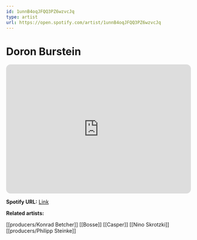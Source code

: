 ```yaml
---
id: 1unnB4oqJFQQ3PZ6wzvcJq
type: artist
url: https://open.spotify.com/artist/1unnB4oqJFQQ3PZ6wzvcJq
---
```

# Doron Burstein

<iframe style="border-radius:12px" src="https://open.spotify.com/embed/artist/1unnB4oqJFQQ3PZ6wzvcJq" width="100%" height="352" frameBorder="0" allowfullscreen="" allow="autoplay; clipboard-write; encrypted-media; fullscreen; picture-in-picture" loading="lazy"></iframe>

**Spotify URL:** [Link](https://open.spotify.com/artist/1unnB4oqJFQQ3PZ6wzvcJq)

**Related artists:**

[[producers/Konrad Betcher]]
[[Bosse]]
[[Casper]]
[[Nino Skrotzki]]
[[producers/Philipp Steinke]]
